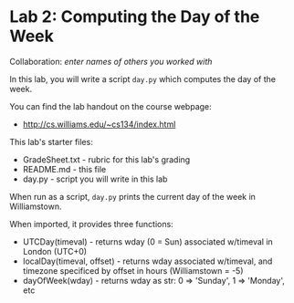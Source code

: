 # Lab 2:  Computing the Day of the Week

Collaboration: *enter names of others you worked with*

In this lab, you will write a script `day.py` which computes
the day of the week.


You can find the lab handout on the course webpage: 
* http://cs.williams.edu/~cs134/index.html 

This lab's starter files:
* GradeSheet.txt - rubric for this lab's grading	
* README.md - this file	
* day.py - script you will write in this lab	


When run as a script, `day.py` prints the current day of the week in Williamstown.

When imported, it provides three functions:
 * UTCDay(timeval) - returns wday (0 = Sun) associated w/timeval in London (UTC+0)
 * localDay(timeval, offset) - returns wday associated w/timeval,
                               and timezone specificed by offset in hours
			       (Williamstown = -5)
 * dayOfWeek(wday) - returns wday as str: 0 => 'Sunday', 1 => 'Monday', etc


